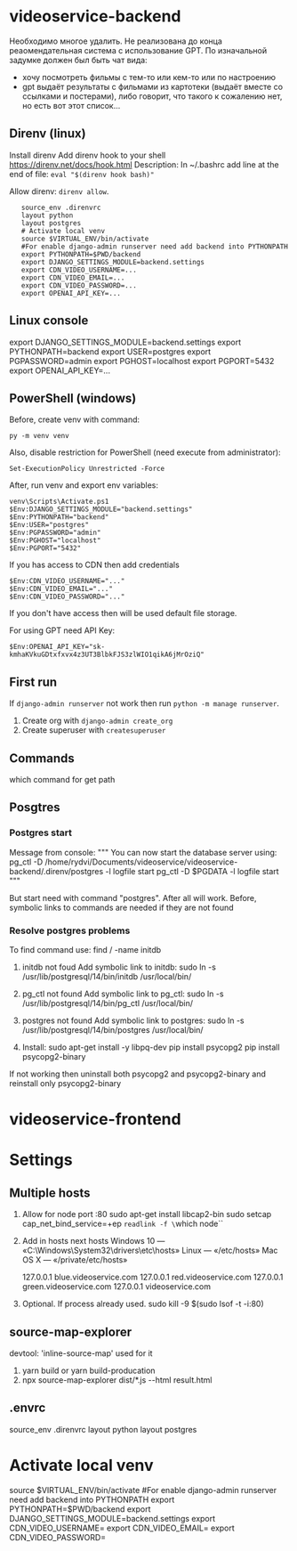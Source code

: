 # videoservice-backend
Необходимо многое удалить. 
Не реализована до конца реаомендательная система с использование GPT. По изначальной задумке должен был быть чат вида:
- хочу посмотреть фильмы с тем-то или кем-то или по настроению
- gpt выдаёт результаты с фильмами из картотеки (выдаёт вместе со ссылками и постерами), либо говорит, что такого к сожалению нет, но есть вот этот список...

## Direnv (linux)
Install direnv
Add direnv hook to your shell https://direnv.net/docs/hook.html
Description:
In ~/.bashrc add line at the end of file: ```eval "$(direnv hook bash)"```

Allow direnv: `direnv allow`.


```
   source_env .direnvrc
   layout python
   layout postgres
   # Activate local venv
   source $VIRTUAL_ENV/bin/activate
   #For enable django-admin runserver need add backend into PYTHONPATH
   export PYTHONPATH=$PWD/backend
   export DJANGO_SETTINGS_MODULE=backend.settings
   export CDN_VIDEO_USERNAME=...
   export CDN_VIDEO_EMAIL=...
   export CDN_VIDEO_PASSWORD=...
   export OPENAI_API_KEY=...
```

## Linux console
export DJANGO_SETTINGS_MODULE=backend.settings
export PYTHONPATH=backend
export USER=postgres
export PGPASSWORD=admin
export PGHOST=localhost
export PGPORT=5432
export OPENAI_API_KEY=...

## PowerShell (windows)
Before, create venv with command:
```
py -m venv venv
```

Also, disable restriction for PowerShell (need execute from administrator):
```
Set-ExecutionPolicy Unrestricted -Force
```

After, run venv and export env variables:
```
venv\Scripts\Activate.ps1
$Env:DJANGO_SETTINGS_MODULE="backend.settings"
$Env:PYTHONPATH="backend"
$Env:USER="postgres"
$Env:PGPASSWORD="admin"
$Env:PGHOST="localhost"
$Env:PGPORT="5432"
```

If you has access to CDN then add credentials
```
$Env:CDN_VIDEO_USERNAME="..."
$Env:CDN_VIDEO_EMAIL="..."
$Env:CDN_VIDEO_PASSWORD="..."
```

If you don't have access then will be used default file storage.

For using GPT need API Key:
```
$Env:OPENAI_API_KEY="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"
```

## First run
If ```django-admin runserver``` not work then run ```python -m manage runserver```.
1. Create org with ```django-admin create_org```
2. Create superuser with ```createsuperuser```

## Commands
which command for get path

## Posgtres

### Postgres start
Message from console:
"""
You can now start the database server using:
pg_ctl -D /home/rydvi/Documents/videoservice/videoservice-backend/.direnv/postgres -l logfile start
pg_ctl -D $PGDATA -l logfile start
"""

But start need with command "postgres". After all will work. Before, symbolic links to commands are needed if they are not found

### Resolve postgres problems
To find command use: find / -name initdb
1. initdb not foud
Add symbolic link to initdb: sudo ln -s /usr/lib/postgresql/14/bin/initdb /usr/local/bin/

2. pg_ctl not found
Add symbolic link to pg_ctl: sudo ln -s /usr/lib/postgresql/14/bin/pg_ctl /usr/local/bin/

3. postgres not found
Add symbolic link to postgres: sudo ln -s /usr/lib/postgresql/14/bin/postgres /usr/local/bin/

4. Install:
sudo apt-get install -y libpq-dev
pip install psycopg2
pip install psycopg2-binary

If not working then uninstall both psycopg2 and psycopg2-binary and reinstall only psycopg2-binary


# videoservice-frontend
# Settings

## Multiple hosts

1. Allow for node port :80
   sudo apt-get install libcap2-bin
   sudo setcap cap_net_bind_service=+ep `readlink -f \`which node\``

2. Add in hosts next hosts
   Windows 10 — «C:\Windows\System32\drivers\etc\hosts»
   Linux — «/etc/hosts»
   Mac OS X — «/private/etc/hosts»

   127.0.0.1 blue.videoservice.com
   127.0.0.1 red.videoservice.com
   127.0.0.1 green.videoservice.com
   127.0.0.1 videoservice.com

3. Optional. If process already used.
   sudo kill -9 $(sudo lsof -t -i:80)

## source-map-explorer

devtool: 'inline-source-map' used for it

1. yarn build or yarn build-producation
2. npx source-map-explorer dist/\*.js --html result.html

## .envrc
source_env .direnvrc
layout python
layout postgres
# Activate local venv
source $VIRTUAL_ENV/bin/activate
#For enable django-admin runserver need add backend into PYTHONPATH
export PYTHONPATH=$PWD/backend
export DJANGO_SETTINGS_MODULE=backend.settings
export CDN_VIDEO_USERNAME=
export CDN_VIDEO_EMAIL=
export CDN_VIDEO_PASSWORD=